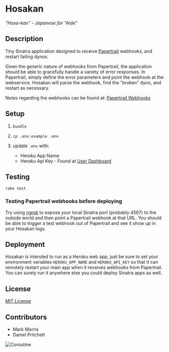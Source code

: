 # Hosakan

_"Hosa-kan" - Japanese for "Aide"_

## Description

Tiny Sinatra application designed to receive [Papertrail](http://papertrailapp.com/ "Papertrail") webhooks, and restart failing dynos.

Given the generic nature of webhooks from Papertrail, the application should be able to gracefully handle a variety of error responses. In Papertrail, simply define the error parameters and point the webhook at the webservice. Hosakan will parse the webhook, find the "broken" dyno, and restart as necessary.

Notes regarding the webhooks can be found at: [Papertrail Webhooks](http://help.papertrailapp.com/kb/how-it-works/web-hooks/ "Webhooks")

## Setup
1. `bundle`

2. `cp .env.example .env`

3. update `.env` with:
	* Heroku App Name
	* Heroku Api Key - Found at [User Dashboard](https://dashboard.heroku.com/account)


## Testing
`rake test`

### Testing Papertrail webhooks before deploying
Try using [ngrok](https://ngrok.com/) to expose your local Sinatra port (probably 4567) to the outside world and then point a Papertrail webhook at that URL.  You should be able to trigger a test webhook out of Papertrail and see it show up in your Hosakan logs.

## Deployment
Hosakan is intended to run as a Heroku web app, just be sure to set your environment variables `HEROKU_APP_NAME` and `HEROKU_API_KEY` so that it can remotely restart your main app when it receives webhooks from Papertrail.  You can surely run it anywhere else you could deploy Sinatra apps as well.

## License
[MIT License](LICENSE.md)

## Contributors
* Mark Morris
* Daniel Pritchett

![Coroutine](https://avatars3.githubusercontent.com/u/93263?s=140)
